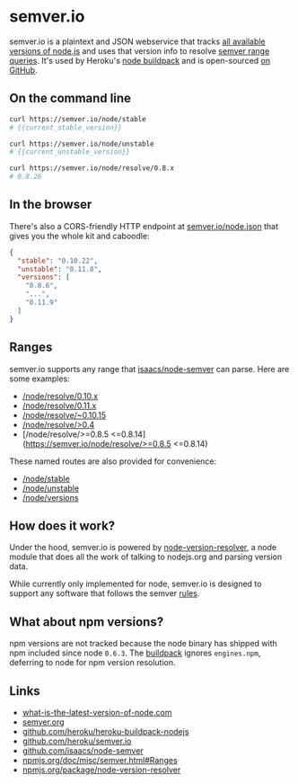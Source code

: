 # semver.io

semver.io is a plaintext and JSON webservice that tracks [all available versions
of node.js](http://nodejs.org/dist) and uses that version info to resolve
[semver range queries](https://npmjs.org/doc/misc/semver.html#Ranges). It's used
by Heroku's [node
buildpack](https://github.com/heroku/heroku-buildpack-nodejs/blob/5754e60de7b8472d5070c9b713a898d353845c68/bin/compile#L18-22)
and is open-sourced [on GitHub](https://github.com/heroku/semver.io).

## On the command line

```sh
curl https://semver.io/node/stable
# {{current_stable_version}}

curl https://semver.io/node/unstable
# {{current_unstable_version}}

curl https://semver.io/node/resolve/0.8.x
# 0.8.26
```

## In the browser

There's also a CORS-friendly HTTP endpoint at
[semver.io/node.json](https://semver.io/node.json) that gives you the whole kit
and caboodle:

```json
{
  "stable": "0.10.22",
  "unstable": "0.11.8",
  "versions": [
    "0.8.6",
    "...",
    "0.11.9"
  ]
}
```

## Ranges

semver.io supports any range that [isaacs/node-semver](https://github.com/isaacs/node-semver) can parse. Here are some examples:

- [/node/resolve/0.10.x](https://semver.io/node/resolve/0.10.x)
- [/node/resolve/0.11.x](https://semver.io/node/resolve/>=0.11.5)
- [/node/resolve/~0.10.15](https://semver.io/node/resolve/~0.10.15)
- [/node/resolve/>0.4](https://semver.io/node/resolve/>0.4)
- [/node/resolve/>=0.8.5 <=0.8.14](https://semver.io/node/resolve/>=0.8.5 <=0.8.14)

These named routes are also provided for convenience:

- [/node/stable](https://semver.io/node/stable)
- [/node/unstable](https://semver.io/node/unstable)
- [/node/versions](https://semver.io/node/versions)

## How does it work?

Under the hood, semver.io is powered by [node-version-resolver](https://npmjs.org/package/node-version-resolver), a node module that does all the work of talking to nodejs.org and parsing version data.

While currently only implemented for node, semver.io is designed to support any software that follows the semver [rules](http://semver.org/).

## What about npm versions?

npm versions are not tracked because the node binary has shipped with npm
included since node `0.6.3`. The [buildpack](https://github.com/heroku/heroku-buildpack-nodejs)
ignores `engines.npm`, deferring to node for npm version resolution.

## Links

- [what-is-the-latest-version-of-node.com](http://what-is-the-latest-version-of-node.com)
- [semver.org](http://semver.org)
- [github.com/heroku/heroku-buildpack-nodejs](https://github.com/heroku/heroku-buildpack-nodejs#readme)
- [github.com/heroku/semver.io](https://github.com/heroku/semver.io#readme)
- [github.com/isaacs/node-semver](https://github.com/isaacs/node-semver#readme)
- [npmjs.org/doc/misc/semver.html#Ranges](https://npmjs.org/doc/misc/semver.html#Ranges)
- [npmjs.org/package/node-version-resolver](https://npmjs.org/package/node-version-resolver)
